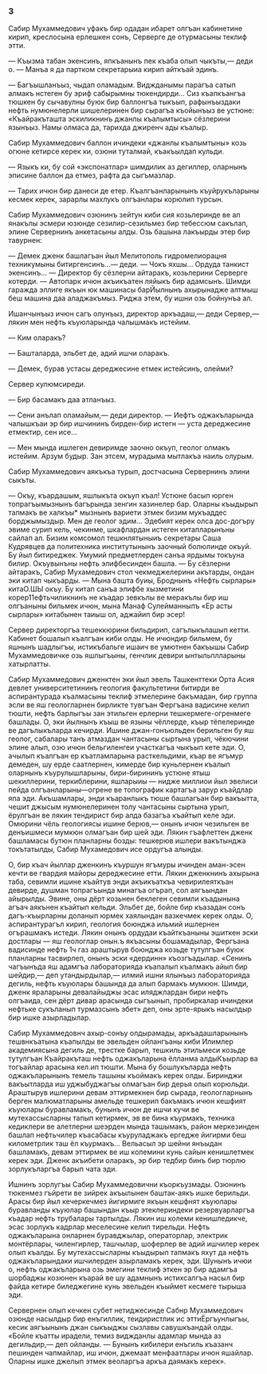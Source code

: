 ### 3

Сабир Мухаммедович уфакъ бир одадан ибарет олгъан кабинетине кирип, креслосына ерлешкен сонъ, Серверге де отурмасыны теклиф этти.

— Къызма табан экенсинъ, япкъанынъ пек къаба олып чыкъты,— деди о.
— Манъа я да партком секретарыиа кирип айткъай эдинъ.

— Багъышланъыз, чыдап оламадым.
Виджданымы парагъа сатып алмакъ нстеген бу эриф сабырымны тюкендирди...
Сиз къапкъангъа тюшкен бу сычавулны буюк бир баллонгъа тыкъып, рафынъыздаки нефть нумюнелерли шишелеринен бир сырагъа къойынъыз ве устюне:
«Къайракъташта эскиликнинъ джанлы къалымтысы» сёзлерини язынъыз.
Намы олмаса да, тарихда джиренч ады къалыр.

Сабир Мухаммедович баллон ичиндеки «джанлы къалымтыны» козь огюне кетирсе керек ки, озюни туталмай, къакъылдап кульди.

— Языкъ ки, бу сой «экспонатлар» шимдилик аз дегиллер, оларнынъ эписине баллон да етмез, рафта да сыгъмазлар.

— Тарих ичюн бир данеси де етер.
Къалгъанларынынъ къуйрукъларыны кесмек керек, зарарлы махлукъ олгъанлары корюлип турсын.

Сабир Мухаммедович озюнинъ зейтун киби сия козьлеринде ве ал янакълы эсмери юзюнде сезилир-сезильмез бир тебессюм сакълап, элине Сервернинъ анкетасыны алды.
Озь башына лакъырды этер бир тавурнен:

— Демек дженк башлагъан йыл Мелитополь гидромелиорацня техникумыны битиргенсинъ...— деди.
— Чокъ яхшы...
Ордуда танкист экенсинъ...
— Директор бу сёзлерни айтаракъ, козьлерини Серверге котерди.
— Автопарк ичюн акъикъатен ляйыкъ бир адамсынъ.
Шимди гаражда эллиге якъын юк машинасы барЙылнынъ ахырынадже алтмыш беш машина даа аладжакъмыз.
Риджа этем, бу ишни озь бойнунъа ал.

Ишанчынъыз ичюн сагъ олунъыз, директор аркъадаш,— деди Сервер,— лякин мен нефть къуюларында чалышмакъ истейим.

— Ким оларакъ?

— Башталарда, эльбет де, адий ишчи оларакъ.

— Демек, бурав устасы дереджесине етмек истейсинъ, олейми?

Сервер кулюмсиреди.

— Бир басамакъ даа атланъыз.

— Сени анълап оламайым,— деди директор.
— Иефтъ оджакъларында чалышкъаи эр бир ишчининъ бирден-бир истегн — уста дереджесине етмектир, сен исе...

— Мен мында ишлеген девиримде заочно окъуп, геолог олмакъ истейим.
Арзум будыр.
Зан этсем, мурадыма мытлакъа наиль олурым.

Сабир Мухаммедович аякъкъа турып, достчасына Сервернинъ элини сыкъты.

— Окъу, къардашым, яшлыкъта окъуп къал!
Устюне басып юрген топрагъымызнынъ багърында зенгин хазинелер бар.
Оларны къыдырып тапмакъ ве халкъы* мызнынъ вариети этмек бизим мукъаддес борджымыздыр.
Мен де геолог эдим...
Эдебият керек олса дос-догъру эвиме сурип кель, чекинме, шкафлардан истеген китапларынъны сайлап ал.
Бизим комсомол тешкнлятыныиъ секретары Саша Кудрявцев да политехника институтынынъ заочный болюлинде окъуй.
Бу йыл битиреджек.
Умумий предметлерден санъа ярдымы токъуна билир.
Окъувынъны нефть элифбесинден башла.
— Бу сёзлерни айтаракъ, Сабир Мухамедович стол чекмеджелерини акътарды, ондан эки китап чыкъарды.
— Мына башта буиы, Броднынъ «Нефть сырлары» китаО.ШЫ окъу.
Бу китап санъа элифбе хызметини корер11ефтьчиликнинъ не къадар зевкълы ве меракълы бир иш олгъаныны бильмек ичюн, мына Манаф Сулейманныпъ «Ер асты сырлары» китабынен таиыш ол, аджайип бир эсер!

Сервер директоргъа тешеккюрини бильдирип, сагълыкълашып кетти.
Кабинет бошалып къалгъан киби олды.
Не ичюндир бильмем, бу яшнынъ шадлыгъы, истикъбальге ишаич ве умютнен бакъышы Сабир Мухаммедовичке озь яшлыгъыны, генчлик девири ынтыльплларыны хатырлатты.

Сабир Мухаммедович дженктен эки йыл эвель Ташкенттеки Орта Асия девлет университетининъ геология факультетини битирди ве аспирантурада къалмасыны теклиф этмелерине бакъмадан, бир группа эсли ве яш геологларнен бирликте тувгъан Фергъана вадисине келип тюшти, нефть барлыгъы зан этильген ерлерни тешкермеге-огренмеге башлады.
О, эки йылнынъ къыш ве языны чёллерде, къыр тёпелеринде ве дагълыкъларда кечирди.
Ишине джан-гонъюльден берильген бу яш геолог, сабалары танъ атмаздан чантасыны сыртына урып, чёкючини элине алып, озю ичюн бельгиленгеи участкагъа чыкъып кете эди.
О, ачылып къалгъан ер къатламларына расткельдими, къар ве ягъмур демеден, шу ерде саатлернен, кимерде бир куньлернен къалып оларнынъ къурулышларыны, бири-бирининъ устюне ятыш шекиллерини, теркиблерини, яшларыиы — нидже миллиои йыл эвелиси пейда олгъанларыны—огрене ве топографик картагъа зарур къайдлар япа эди.
Акъшамлары, энди къаранлыкъ тюше башлагъан бир вакъытта, чешит джысым нумюнелеринен толу чантасыны сыртына урып, ёрулгъан ве лякин тендирист бир алда базагъа къайтып келе эди.
Омюрини чёль геологиясы ишине берюв,— онынъ ичюн чезильген ве денъишмеси мумкюн олмагъан бир шей эди.
Лякин гъафлеттен дженк башламасы бутюн планларны бозды: тешкерюв ишлери вакътынджа токътатылды, Сабир Мухамедович исе ордугъа алынды.

О, бир къач йыллар дженкинъ къуршун ягъмуры ичинден аман-эсен кечти ве гвардия майоры дереджесине етти.
Лякин дженкнинъ ахырына таба, севимли ишине къайтув энди акъикъаткъа чевирилеяткъан девирде, душман топрагъында минагъа огърап, сол аягъындан айырылды.
Эвине, оны дёрт козьнен беклеген севимли къадынына агъач аякънен къайтып кельди.
Эльбет де, бойле бир къазадан сонъ дагъ-къырларны доланып юрмек хаялындан вазкечмек керек олды.
О, аспирантурагъл кирип, геология боюнджа ильмий ишлернен огърашмакъ истеди.
Лякин онынъ ордудаи къайткъаныны эшиткен эски достлары — яш геологлар онын.ъ якъасыны бошамадылар, Фергъана вадисинде нефть 1ч газ араштырув боюнджа козьде тутулгъан буюк планларны тасвирлеп, онынъ эски «дердинн» къозгъадылар.
«Сенинъ чагъынъда яш адамгъа лабораторияда къапалып къалмакъ айып бир шейдир,— деп утандырдылар,— илмий ишни ялынъыз лабораторияда дегиль, нефть къуюлары башында да алып бармакъ мумкюн.
Шимди, дженк яраларыны девалайыджы эсас иляджлардан бири нефть олгъаида, сен дёрт дивар арасында сыгъынып, пробиркалар ичиндеки нефтьке сукъланып турмазсынъ эбет» деп, оны эрте-ярыкъ насылдыр бир ишке азырладылар.

Сабир Мухаммедовнч ахыр-сонъу олдырамады, аркъадашларынынъ тешвнкъатына къапылды ве эвельден ойлангъаны киби Илимлер академиясына дегиль де, трестке барып, тешкиль этильмеси козьде тутулгъан Къайракъташ нефть оджакъларына ёлланма алдыКъырлар ва тогъайлар арасына кел.ип тюшти.
Мына бу бошлукъларда нефть оджакъларынынъ темель ташыны къоймакъ керек олды.
Биринджи вакъытларда иш уджыбуджагъы олмагъан бир дерья олып корюльди.
Араштырув ишлерини девам эттирмекнен бир сырада, геологларнынъ берген малюматларыны амельде тешкерип бакъмакъ ичюн кешфият къуюлары буравламакъ, бунынъ ичюн де ишчи кучи ве мутехассысларны тапып кетирмек, эв ве бина къурмакъ, техника кедиклери ве алетлерни шеэрден мында ташымакъ, район меркезинден башлап нефтьчилер къасабасы къуруладжакъ ергедже йигирми беш километрлик таш ёл къурмакъ...
Вельасыл эр шейни янъыдан башламакъ, девам эттирмек ве иш колемини кунь сайын кенишлетмек керек эди.
Дженк акъибети оларакъ, эр бир тедбир бинъ бир тюрлю зорлукъларгъа барып чата эди.

Ишнинъ зорлугъы Сабир Мухаммедовични къоркъузмады.
Озюнинъ тюкенмез гъйрети ве зийрек акъылынен баштак-аякъ ишке берильди.
Арасы бир йыл кечеркечмез йигирмиге якъын кешфнят къуюлары буравланды къуюлар башындан къыр этеклериндеки резервуарларгъа къадар нефть трубалары тартылды.
Лякин иш колеми кенишледикче, эсас зорлукъ кадрлар меселесине келип тирельди.
Нефть оджакъларына онларнен буравджылар, операторлар, электрик монтёрлары, чиленгирлер, ташчылар, шоферлер ве адий ишчилер керек олып къалды.
Бу мутехассысларны къыдырып тапмакъ яхут да нефть оджакъларындаки ишчилерден азырламакъ керек, эди.
Шунынъ ичюи о, нефть оджакъларына озь эмегини теклиф эткен эр бир адамгъа шорбаджы козюнен къарай ве шу адамнынъ истихсалгъа насыл бир файда кетире биледжегине кунь эвельден къыймет кесмеге тырыша эди.

Сервернен олып кечкен субет нетиджесинде Сабнр Мухаммедович озюнде насылдыр бир енъгиллик, теидиристлик ис эттиЁргъунлыгъы, кесик аягъынынъ джан сыкъыджы сызлавы савушкъандай олды.
«Бойле къатты ирадели, темиз виджданлы адамлар мында аз дегильдир,— деп ойланды.
— Бунынъ кибилери енъгиль къазанч пешинден чапмайлар, иш ичюн, джемаат менфаатлары ичюн яшайлар.
Оларны ишке джелып этмек веоларгъа аркъа даямакъ керек».
